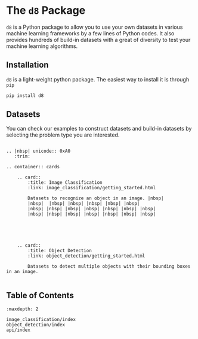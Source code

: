 # The `d8` Package

`d8` is a Python package to allow you to use your own datasets in various
machine learning frameworks by a few lines of Python codes. It also provides
hundreds of build-in datasets with a great of diversity to test your machine learning algorithms.

## Installation

`d8` is a light-weight python package. The easiest way to install it is through `pip`


```bash
pip install d8
```


## Datasets

You can check our examples to construct datasets and build-in datasets by selecting
the problem type you are interested.

```eval_rst

.. |nbsp| unicode:: 0xA0
   :trim:

.. container:: cards

    .. card::
        :title: Image Classification
        :link: image_classification/getting_started.html

        Datasets to recognize an object in an image. |nbsp|
        |nbsp|  |nbsp| |nbsp| |nbsp| |nbsp| |nbsp|
        |nbsp| |nbsp| |nbsp| |nbsp| |nbsp| |nbsp| |nbsp|
        |nbsp| |nbsp| |nbsp| |nbsp| |nbsp| |nbsp| |nbsp|





    .. card::
        :title: Object Detection
        :link: object_detection/getting_started.html

        Datasets to detect multiple objects with their bounding boxes in an image.


```

## Table of Contents

```toc
:maxdepth: 2

image_classification/index
object_detection/index
api/index
```
